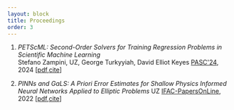 ```yaml
---
layout: block
title: Proceedings 
order: 3
---
```


  1. _PETScML: Second-Order Solvers for Training Regression Problems in Scientific Machine Learning_  
Stefano Zampini, UZ, George Turkyyiah, David Elliot Keyes
[PASC'24](https://doi.org/10.1145/3659914.3659931), 2024  [[pdf](https://arxiv.org/pdf/2403.12188),[cite](./cite#item2)]  

  2. _PINNs and GaLS: A Priori Error Estimates for Shallow Physics Informed Neural Networks Applied to Elliptic Problems_ 
UZ
[IFAC-PapersOnLine](https://doi.org/10.1016/j.ifacol.2022.09.072), 2022  [[pdf](https://arxiv.org/pdf/2202.01059),[cite](./cite#item1)]  

<!--more-->